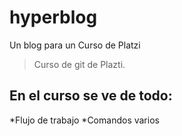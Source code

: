 # hyperblog
Un blog para un Curso de Platzi
 > Curso de git de Plazti.

 ## En el curso se ve de todo:
 *Flujo de trabajo
 *Comandos varios